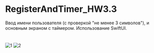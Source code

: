 # RegisterAndTimer_HW3.3
Ввод имени пользователя (с проверкой "не менее 3 символов"), и основным экраном с таймером. Использование SwiftUI.
#
![1](https://user-images.githubusercontent.com/82398252/128156897-638d56f4-c8fe-4458-a900-ed084634dcd3.png)
![2](https://user-images.githubusercontent.com/82398252/128156906-ce117d8b-1fca-4c3c-b048-45b9fc06ddc7.png)
